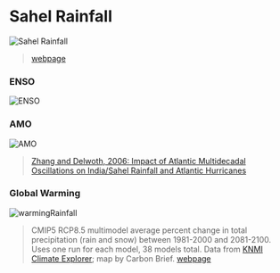 # Sahel Rainfall
![Sahel Rainfall](http://appinsys.com/GlobalWarming/RS_Sahel_files/image006.jpg)
> [webpage](http://appinsys.com/GlobalWarming/RS_Sahel.htm)

### ENSO
![ENSO](https://www.climate.gov/sites/default/files/IRI_ENSOimpactsmap_lrg.png)

### AMO
![AMO](https://wol-prod-cdn.literatumonline.com/cms/attachment/a0dec3fe-3349-4292-b1d7-189c82392169/grl21567-fig-0001.png)

>[Zhang and Delwoth, 2006: Impact of Atlantic Multidecadal Oscillations on India/Sahel Rainfall and Atlantic Hurricanes](https://agupubs.onlinelibrary.wiley.com/doi/10.1029/2006GL026267)


### Global Warming
![warmingRainfall](https://www.carbonbrief.org/wp-content/uploads/2018/01/multimodel_mean_all_rcp85-1024x700.png)
>CMIP5 RCP8.5 multimodel average percent change in total precipitation (rain and snow) between 1981-2000 and 2081-2100. Uses one run for each model, 38 models total. Data from [KNMI Climate Explorer](https://climexp.knmi.nl); map by Carbon Brief.
>[webpage](https://www.carbonbrief.org/explainer-what-climate-models-tell-us-about-future-rainfall)
